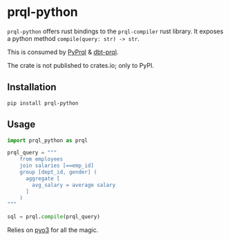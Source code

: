 # prql-python

`prql-python` offers rust bindings to the `prql-compiler` rust library. It
exposes a python method `compile(query: str) -> str`.

This is consumed by [PyPrql](https://github.com/prql/PyPrql) &
[dbt-prql](https://github.com/prql/dbt-prql).

The crate is not published to crates.io; only to PyPI.

## Installation

`pip install prql-python`

## Usage

```python
import prql_python as prql

prql_query = """
    from employees
    join salaries [==emp_id]
    group [dept_id, gender] (
      aggregate [
        avg_salary = average salary
      ]
    )
"""

sql = prql.compile(prql_query)
```

Relies on [pyo3](https://github.com/PyO3/pyo3) for all the magic.

